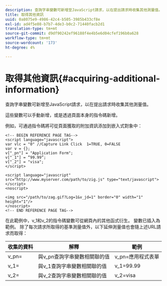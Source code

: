 ```yaml
---
description: 查詢字串變數可新增至JavaScript請求，以在提出請求時收集其他測量值。
title: 取得其他資訊
uuid: 0a8075e9-4986-42c4-b505-3985b433cf8e
exl-id: ad4f5e08-b7b7-4de3-b0c2-71440facb2d1
translation-type: tm+mt
source-git-commit: d9df90242ef96188f4e4b5e6d04cfef196b0a628
workflow-type: tm+mt
source-wordcount: '173'
ht-degree: 4%

---
```


# 取得其他資訊{#acquiring-additional-information}

查詢字串變數可新增至JavaScript請求，以在提出請求時收集其他測量值。

這些變數可以手動新增，或是透過頁面本身的指令碼新增。

例如，可通過指令碼將可從頁面獲取的附加資訊添加到嵌入式對象中：

```
<!-- BEGIN REFERENCE PAGE TAG--> 
<script language="javascript"> 
var vlc = "0" //Capture Link Click  1=TRUE, 0=FALSE 
var v = {}; 
v["_pn"] = "Application Form"; 
v["_1"] = “99.99”; 
v["_2"] = "visa"; 
</script> 
 
<script language="javascript" src=”http://www.myserver.com/path/to/zig.js" type="text/javascript"></script> 
<noscript> 
 
<img src="/path/to/zag.gif?Log=1&v_jd=1" border="0" width="1" height="1"/> 
</noscript> 
<!-- END REFERENCE PAGE TAG-->
```

在此範例中，v_1和v_2的指令碼變數可從網頁內的其他函式衍生。 變數已插入為範例。 除了每次請求所取得的基準測量值外，以下延伸測量值也會隨上述URL請求而取得：

| 收集的資料 | 解釋 | 範例 |
|---|---|---|
| v_pn= | 與v_pn查詢字串變數相關聯的值 | v_pn=應用程式表單 |
| v_1= | 與v_1查詢字串變數相關聯的值 | v_1=99.99 |
| v_2= | 與v_2查詢字串變數相關聯的值 | v_2=visa |
